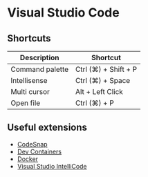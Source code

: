 # Visual Studio Code

## Shortcuts

| Description     | Shortcut             |
|-----------------|----------------------|
| Command palette | Ctrl (⌘) + Shift + P |
| Intellisense    | Ctrl (⌘) + Space     |
| Multi cursor    | Alt + Left Click     |
| Open file       | Ctrl (⌘) + P         |

## Useful extensions

- [CodeSnap](https://marketplace.visualstudio.com/items?itemName=adpyke.codesnap)
- [Dev Containers](https://marketplace.visualstudio.com/items?itemName=ms-vscode-remote.remote-containers)
- [Docker](https://marketplace.visualstudio.com/items?itemName=ms-azuretools.vscode-docker)
- [Visual Studio IntelliCode](https://marketplace.visualstudio.com/items?itemName=VisualStudioExptTeam.vscodeintellicode)
